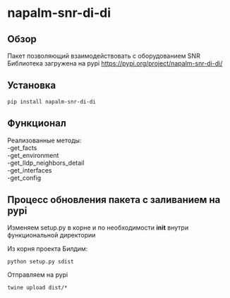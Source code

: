 # napalm-snr-di-di
## Обзор
Пакет позволяющий взаимодействовать с оборудованием SNR  
Библиотека загружена на pypi https://pypi.org/project/napalm-snr-di-di/

## Установка
```
pip install napalm-snr-di-di
```

## Функционал
Реализованные методы:  
-get_facts  
-get_environment  
-get_lldp_neighbors_detail  
-get_interfaces  
-get_config  

## Процесс обновления пакета с заливанием на pypi
Изменяем setup.py в корне и по необходимости __init__ внутри функциональной директории

Из корня проекта
Билдим:
```
python setup.py sdist
```
Отправляем на pypi
```
twine upload dist/*
```

